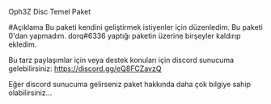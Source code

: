Oph3Z Disc Temel Paket

#Açıklama
Bu paketi kendini geliştirmek istiyenler için düzenledim. Bu paketi 0'dan yapmadım. dorq#6336 yaptığı paketin üzerine birşeyler kaldırıp ekledim.

Bu tarz paylaşımlar için veya destek konuları için discord sunucuma gelebilirsiniz: https://discord.gg/eQ8FCZavzQ

Eğer discord sunucuma gelirseniz paket hakkında daha çok bilgiye sahip olabilirsiniz...
